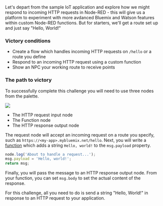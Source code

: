 Let's depart from the sample IoT application and explore how we might respond to incoming HTTP requests in Node-RED - this will give us a platform to experiment with more avdanced Bluemix and Watson features within custom Node-RED functions. But for starters, we'll get a route set up and just say "Hello, World!"

### Victory conditions

* Create a flow which handles incoming HTTP requests on `/hello` or a route you define
* Respond to an incoming HTTP request using a custom function
* Show an NPC your working route to receive points

### The path to victory

To successfully complete this challenge you will need to use three nodes from the palette.

<img src="https://s3.amazonaws.com/com.twilio.prod.twilio-docs/images/request.original.png"/>

* The HTTP request input node
* The Function node
* The HTTP response output node

The request node will accept an incoming request on a route you specify, such as `https://<my-app>.mybluemix.net/hello`. Next, you will write a [function](http://nodered.org/docs/writing-functions) which adds a string `Hello, world!` to the `msg.payload` property.

```js
node.log('About to handle a request...');
msg.payload = 'Hello, world!';
return msg;
```

Finally, you will pass the message to an HTTP response output node. From your function, you can set `msg.body` to set the actual content of the response.

For this challenge, all you need to do is send a string "Hello, World!" in response to an HTTP request to your application.